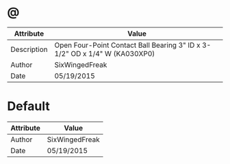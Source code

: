 # @
| Attribute | Value |
| ---  | ---     |
| Description | Open Four-Point Contact Ball Bearing 3&quot; ID x 3-1/2&quot; OD x 1/4&quot; W (KA030XP0) |
| Author | SixWingedFreak |
| Date | 05/19/2015 |
# Default
| Attribute | Value |
| ---  | ---     |
| Author | SixWingedFreak |
| Date | 05/19/2015 |
